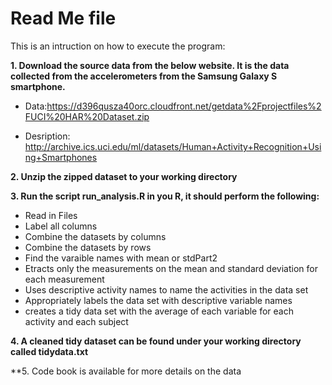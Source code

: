 # Read Me file

This is an intruction on how to execute the program:

**1. Download the source data from the below website. It is the data collected from the accelerometers from the Samsung Galaxy S smartphone.**

* Data:https://d396qusza40orc.cloudfront.net/getdata%2Fprojectfiles%2FUCI%20HAR%20Dataset.zip 

* Desription: http://archive.ics.uci.edu/ml/datasets/Human+Activity+Recognition+Using+Smartphones

**2. Unzip the zipped dataset to your working directory**

**3. Run the script run_analysis.R in you R, it should perform the following:**

  * Read in Files
  * Label all columns
  * Combine the datasets by columns
  * Combine the datasets by rows
  * Find the varaible names with mean or stdPart2
  * Etracts only the measurements on the mean and standard deviation for each measurement
  * Uses descriptive activity names to name the activities in the data set
  * Appropriately labels the data set with descriptive variable names
  * creates a tidy data set with the average of each variable for each activity and each subject

**4. A cleaned tidy dataset can be found under your working directory called tidydata.txt**

**5. Code book is available for more details on the data

